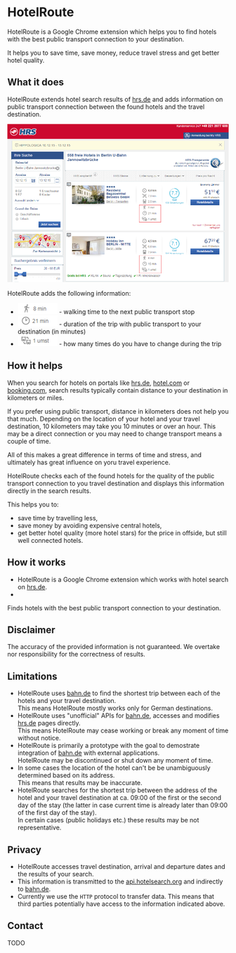 # HotelRoute

HotelRoute is a Google Chrome extension which helps you to find hotels with the best public transport connection to your destination.

It helps you to save time, save money, reduce travel stress and get better hotel quality.

## What it does

HotelRoute extends hotel search results of [hrs.de](http://www.hrs.de) and adds information on public transport connection between the found hotels and the travel destination.

![Screenshot of hrs.de with HotelRoute information](media/hrsde01.png)

HotelRoute adds the following information:

* ![8 min walk](media/walk01.png) - walking time to the next public transport stop
* ![21 min travel](media/travel01.png) - duration of the trip with public transport to your destination (in minutes)
* ![1 change](media/change01.png) - how many times do you have to change during the trip

## How it helps

When you search for hotels on portals like [hrs.de](http://www.hrs.de), [hotel.com](http://www.hotel.com) or [booking.com](http://www.booking.com),
search results typically contain distance to your destination in kilometers or miles.

If you prefer using public transport, distance in kilometers does not help you that much.
Depending on the location of your hotel and your travel destination, 10 kilometers may take you 10 minutes or over an hour.
This may be a direct connection or you may need to change transport means a couple of time.

All of this makes a great difference in terms of time and stress, and ultimately has great influence on yoru travel experience.

HotelRoute checks each of the found hotels for the quality of the public transport connection to you travel destination and displays this information directly in the search results.

This helps you to:

* save time by travelling less,
* save money by avoiding expensive central hotels,
* get better hotel quality (more hotel stars) for the price in offside, but still well connected hotels.

## How it works

* HotelRoute is a Google Chrome extension which works with hotel search on [hrs.de](http://www.hrs.de).
* 
Finds hotels with the best public transport connection to your destination.

## Disclaimer

The accuracy of the provided information is not guaranteed. We overtake nor responsibility for the correctness of results.

## Limitations

* HotelRoute uses [bahn.de](http://bahn.de) to find the shortest trip between each of the hotels and your travel destination.  
This means HotelRoute mostly works only for German destinations.
* HotelRoute uses "unofficial" APIs for [bahn.de](http://bahn.de), accesses and modifies [hrs.de](http://www.hrs.de) pages directly.  
This means HotelRoute may cease working or break any moment of time without notice.
* HotelRoute is primarily a prototype with the goal to demostrate integration of [bahn.de](http://bahn.de) with external applications.  
HotelRoute may be discontinued or shut down any moment of time.
* In some cases the location of the hotel can't be be unambiguously determined based on its address.  
This means that results may be inaccurate.
* HotelRoute searches for the shortest trip between the address of the hotel and your travel destination at ca. 09:00 of the first or the second day of the stay (the latter in case current time is already later than 09:00 of the first day of the stay).  
In certain cases (public holidays etc.) these results may be not representative.

## Privacy

* HotelRoute accesses travel destination, arrival and departure dates and the results of your search.
* This information is transmitted to the [api.hotelsearch.org](http://api.hotelsearch.org) and indirectly to [bahn.de](http://bahn.de).
* Currently we use the `HTTP` protocol to transfer data. This means that third parties potentially have access to the information indicated above.

## Contact

TODO
